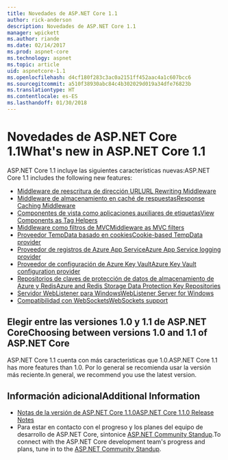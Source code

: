 ```yaml
---
title: Novedades de ASP.NET Core 1.1
author: rick-anderson
description: Novedades de ASP.NET Core 1.1
manager: wpickett
ms.author: riande
ms.date: 02/14/2017
ms.prod: aspnet-core
ms.technology: aspnet
ms.topic: article
uid: aspnetcore-1.1
ms.openlocfilehash: d4cf180f283c3ac0a2151ff452aac4a1c607bcc6
ms.sourcegitcommit: a510f38930abc84c4b302029d019a34dfe76823b
ms.translationtype: HT
ms.contentlocale: es-ES
ms.lasthandoff: 01/30/2018
---
```

# <a name="whats-new-in-aspnet-core-11"></a><span data-ttu-id="bb1c4-103">Novedades de ASP.NET Core 1.1</span><span class="sxs-lookup"><span data-stu-id="bb1c4-103">What's new in ASP.NET Core 1.1</span></span>

<span data-ttu-id="bb1c4-104">ASP.NET Core 1.1 incluye las siguientes características nuevas:</span><span class="sxs-lookup"><span data-stu-id="bb1c4-104">ASP.NET Core 1.1 includes the following new features:</span></span>

- [<span data-ttu-id="bb1c4-105">Middleware de reescritura de dirección URL</span><span class="sxs-lookup"><span data-stu-id="bb1c4-105">URL Rewriting Middleware</span></span>](xref:fundamentals/url-rewriting)
- [<span data-ttu-id="bb1c4-106">Middleware de almacenamiento en caché de respuestas</span><span class="sxs-lookup"><span data-stu-id="bb1c4-106">Response Caching Middleware</span></span>](xref:performance/caching/middleware)
- [<span data-ttu-id="bb1c4-107">Componentes de vista como aplicaciones auxiliares de etiquetas</span><span class="sxs-lookup"><span data-stu-id="bb1c4-107">View Components as Tag Helpers</span></span>](xref:mvc/views/view-components#invoking-a-view-component-as-a-tag-helper)
- [<span data-ttu-id="bb1c4-108">Middleware como filtros de MVC</span><span class="sxs-lookup"><span data-stu-id="bb1c4-108">Middleware as MVC filters</span></span>](xref:mvc/controllers/filters#using-middleware-in-the-filter-pipeline)
- [<span data-ttu-id="bb1c4-109">Proveedor TempData basado en cookies</span><span class="sxs-lookup"><span data-stu-id="bb1c4-109">Cookie-based TempData provider</span></span>](xref:fundamentals/app-state#tempdata)
- [<span data-ttu-id="bb1c4-110">Proveedor de registros de Azure App Service</span><span class="sxs-lookup"><span data-stu-id="bb1c4-110">Azure App Service logging provider</span></span>](xref:fundamentals/logging/index#appservice)
- [<span data-ttu-id="bb1c4-111">Proveedor de configuración de Azure Key Vault</span><span class="sxs-lookup"><span data-stu-id="bb1c4-111">Azure Key Vault configuration provider</span></span>](xref:security/key-vault-configuration)
- [<span data-ttu-id="bb1c4-112">Repositorios de claves de protección de datos de almacenamiento de Azure y Redis</span><span class="sxs-lookup"><span data-stu-id="bb1c4-112">Azure and Redis Storage Data Protection Key Repositories</span></span>](xref:security/data-protection/implementation/key-storage-providers#azure-and-redis)
- [<span data-ttu-id="bb1c4-113">Servidor WebListener para Windows</span><span class="sxs-lookup"><span data-stu-id="bb1c4-113">WebListener Server for Windows</span></span>](xref:fundamentals/servers/weblistener)
- [<span data-ttu-id="bb1c4-114">Compatibilidad con WebSockets</span><span class="sxs-lookup"><span data-stu-id="bb1c4-114">WebSockets support</span></span>](xref:fundamentals/websockets)

## <a name="choosing-between-versions-10-and-11-of-aspnet-core"></a><span data-ttu-id="bb1c4-115">Elegir entre las versiones 1.0 y 1.1 de ASP.NET Core</span><span class="sxs-lookup"><span data-stu-id="bb1c4-115">Choosing between versions 1.0 and 1.1 of ASP.NET Core</span></span>

<span data-ttu-id="bb1c4-116">ASP.NET Core 1.1 cuenta con más características que 1.0.</span><span class="sxs-lookup"><span data-stu-id="bb1c4-116">ASP.NET Core 1.1 has more features than 1.0.</span></span> <span data-ttu-id="bb1c4-117">Por lo general se recomienda usar la versión más reciente.</span><span class="sxs-lookup"><span data-stu-id="bb1c4-117">In general, we recommend you use the latest version.</span></span>

## <a name="additional-information"></a><span data-ttu-id="bb1c4-118">Información adicional</span><span class="sxs-lookup"><span data-stu-id="bb1c4-118">Additional Information</span></span>

- [<span data-ttu-id="bb1c4-119">Notas de la versión de ASP.NET Core 1.1.0</span><span class="sxs-lookup"><span data-stu-id="bb1c4-119">ASP.NET Core 1.1.0 Release Notes</span></span>](https://github.com/aspnet/Home/releases/tag/1.1.0)
- <span data-ttu-id="bb1c4-120">Para estar en contacto con el progreso y los planes del equipo de desarrollo de ASP.NET Core, sintonice [ASP.NET Community Standup](https://live.asp.net/).</span><span class="sxs-lookup"><span data-stu-id="bb1c4-120">To connect with the ASP.NET Core development team's progress and plans, tune in to the [ASP.NET Community Standup](https://live.asp.net/).</span></span>
